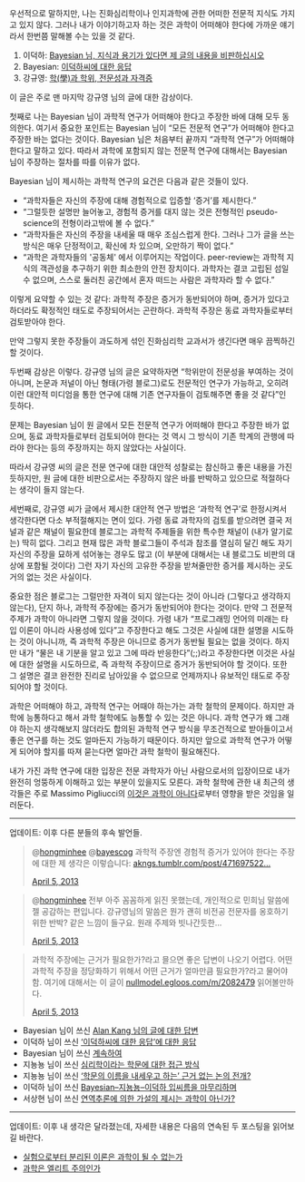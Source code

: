 우선적으로 말하지만, 나는 진화심리학이나 인지과학에 관한 어떠한 전문적 지식도 가지고 있지 않다. 그러나 내가 이야기하고자 하는 것은 과학이 어떠해야 한다에 가까운 얘기라서 한번쯤 말해볼 수는 있을 것 같다.

1. 이덕하: [Bayesian 님, 지식과 용기가 있다면 제 글의 내용을 비판하십시오][1]
2. Bayesian: [이덕하씨에 대한 응답][2]
3. 강규영: [학(學)과 학위, 전문성과 자격증][3]

이 글은 주로 맨 마지막 강규영 님의 글에 대한 감상이다.

첫째로 나는 Bayesian 님이 과학적 연구가 어떠해야 한다고 주장한 바에 대해 모두 동의한다. 여기서 중요한 포인트는 Bayesian 님이 “모든 전문적 연구”가 어떠해야 한다고 주장한 바는 없다는 것이다. Bayesian 님은 처음부터 끝까지 “과학적 연구”가 어떠해야 한다고 말하고 있다. 따라서 과학에 포함되지 않는 전문적 연구에 대해서는 Bayesian 님이 주장하는 절차를 따를 이유가 없다.

Bayesian 님이 제시하는 과학적 연구의 요건은 다음과 같은 것들이 있다.

- “과학자들은 자신의 주장에 대해 경험적으로 입증할 ‘증거’를 제시한다.”
- “그럴듯한 설명만 늘어놓고, 경험적 증거를 대지 않는 것은 전형적인 pseudo-science의 전형이라고밖에 볼 수 없다.”
- “과학자들은 자신의 주장을 내세울 때 매우 조심스럽게 한다. 그러나 그가 글을 쓰는 방식은 매우 단정적이고, 확신에 차 있으며, 오만하기 짝이 없다.”
- “과학은 과학자들의 '공동체' 에서 이루어지는 작업이다. peer-review는 과학적 지식의 객관성을 추구하기 위한 최소한의 안전 장치이다. 과학자는 결코 고립된 섬일 수 없으며, 스스로 둘러친 공간에서 혼자 떠드는 사람은 과학자라 할 수 없다.”

이렇게 요약할 수 있는 것 같다: 과학적 주장은 증거가 동반되어야 하며, 증거가 있다고 하더라도 확정적인 태도로 주장되어서는 곤란하다. 과학적 주장은 동료 과학자들로부터 검토받아야 한다.

만약 그렇지 못한 주장들이 과도하게 섞인 진화심리학 교과서가 생긴다면 매우 끔찍하긴 할 것이다.

두번째 감상은 이렇다. 강규영 님의 글은 요약하자면 “학위만이 전문성을 부여하는 것이 아니며, 논문과 저널이 아닌 형태(가령 블로그)로도 전문적인 연구가 가능하고, 오히려 이런 대안적 미디엄을 통한 연구에 대해 기존 연구자들이 검토해주면 좋을 것 같다”인 듯하다.

문제는 Bayesian 님이 원 글에서 모든 전문적 연구가 어떠해야 한다고 주장한 바가 없으며, 동료 과학자들로부터 검토되어야 한다는 것 역시 그 방식이 기존 학계의 관행에 따라야 한다는 등의 주장까지는 하지 않았다는 사실이다.

따라서 강규영 씨의 글은 전문 연구에 대한 대안적 성찰로는 참신하고 좋은 내용을 가진 듯하지만, 원 글에 대한 비판으로서는 주장하지 않은 바를 반박하고 있으므로 적절하다는 생각이 들지 않는다.

세번째로, 강규영 씨가 글에서 제시한 대안적 연구 방법은 ‘과학적 연구’로 한정시켜서 생각한다면 다소 부적절해지는 면이 있다. 가령 동료 과학자의 검토를 받으려면 결국 저널과 같은 채널이 필요한데 블로그는 과학적 주제들을 위한 특수한 채널이 (내가 알기로는) 딱히 없다. 그리고 현재 많은 과학 블로그들이 주석과 참조를 열심히 달긴 해도 자기 자신의 주장을 묘하게 섞어놓는 경우도 많고 (이 부분에 대해서는 내 블로그도 비판의 대상에 포함될 것이다) 그런 자기 자신의 고유한 주장을 받쳐줄만한 증거를 제시하는 곳도 거의 없는 것은 사실이다.

중요한 점은 블로그는 그럴만한 자격이 되지 않는다는 것이 아니라 (그렇다고 생각하지 않는다), 단지 하나, 과학적 주장에는 증거가 동반되어야 한다는 것이다. 만약 그 전문적 주제가 과학이 아니라면 그렇지 않을 것이다. 가령 내가 “프로그래밍 언어의 미래는 타입 이론이 아니라 사용성에 있다”고 주장한다고 해도 그것은 사실에 대한 설명을 시도하는 것이 아니니까, 즉 과학적 주장은 아니므로 증거가 동반될 필요는 없을 것이다. 하지만 내가 “물은 내 기분을 알고 있고 그에 따라 반응한다”(;;)라고 주장한다면 이것은 사실에 대한 설명을 시도하므로, 즉 과학적 주장이므로 증거가 동반되어야 할 것이다. 또한 그 설명은 결코 완전한 진리로 남아있을 수 없으므로 언제까지나 유보적인 태도로 주장되어야 할 것이다.

과학은 어떠해야 하고, 과학적 연구는 어때야 하는가는 과학 철학의 문제이다. 하지만 과학에 능통하다고 해서 과학 철학에도 능통할 수 있는 것은 아니다. 과학 연구가 왜 그래야 하는지 생각해보지 않더라도 합의된 과학적 연구 방식을 무조건적으로 받아들이고서 좋은 연구를 하는 것도 얼마든지 가능하기 때문이다. 하지만 앞으로 과학적 연구가 어떻게 되어야 할지를 따져 묻는다면 얼마간 과학 철학이 필요해진다.

내가 가진 과학 연구에 대한 입장은 전문 과학자가 아닌 사람으로서의 입장이므로 내가 완전히 엉뚱하게 이해하고 있는 부분이 있을지도 모른다. 과학 철학에 관한 내 최근의 생각들은 주로 Massimo Pigliucci의 [이것은 과학이 아니다][4]로부터 영향을 받은 것임을 일러둔다.

[1]: http://cafe.daum.net/Psychoanalyse/Glqj/472
[2]: http://bayes.egloos.com/3028773
[3]: http://akngs.tumblr.com/post/47153405888
[4]: http://www.aladin.co.kr/shop/wproduct.aspx?ISBN=8960512206

-----

업데이트: 이후 다른 분들의 후속 발언들.

<blockquote class="twitter-tweet"><p>@<a href="https://twitter.com/hongminhee">hongminhee</a> @<a href="https://twitter.com/bayescog">bayescog</a> 과학적 주장엔 경험적 증거가 있어야 한다는 주장에 대한 제 생각은 이렇습니다: <a href="http://t.co/wZiu9gyFqL" title="http://akngs.tumblr.com/post/47169752231">akngs.tumblr.com/post/471697522…</a></p>    <div><a href="https://twitter.com/alankang/status/320042821274963968">April 5, 2013</a></div></blockquote>

<blockquote class="twitter-tweet"><p>@<a href="https://twitter.com/hongminhee">hongminhee</a> 전부 아주 꼼꼼하게 읽진 못했는데, 개인적으로 민희님 말씀에 젤 공감하는 편입니다. 강규영님의 말씀은 뭔가 괜히 비전공 전문자를 옹호하기 위한 반박? 같은 느낌이 들구요. 원래 주제와 빗나간듯한...</p>   <div><a href="https://twitter.com/Hybrid0/status/320045930625789952">April 5, 2013</a></div></blockquote>

<blockquote class="twitter-tweet"><p>과학적 주장에는 근거가 필요한가?라고 믈으면 좋은 답변이 나오기 어렵다. 어떤 과학적 주장을 정당화하기 위해서 어떤 근거가 얼마만큼 필요한가?라고 물어야함. 여기에 대해서는 이 글이 <a href="http://t.co/ReuyUwA9CG" title="http://nullmodel.egloos.com/m/2082479">nullmodel.egloos.com/m/2082479</a> 읽어볼만하다.</p>   <div><a href="https://twitter.com/aichupanda/status/320046688175783936">April 5, 2013</a></div></blockquote>
<script src="//platform.twitter.com/widgets.js" charset="utf-8" type="text/javascript"></script>

- Bayesian 님이 쓰신 [Alan Kang 님의 글에 대한 답변 ](http://bayes.egloos.com/3028953)
- 이덕하 님이 쓰신 [‘이덕하씨에 대한 응답’에 대한 응답](http://sf1856.egloos.com/3407384)
- Bayesian 님이 쓰신 [계속하여](http://bayes.egloos.com/3028817)
- 지뇽뇽 님이 쓰신 [심리학이라는 학문에 대한 접근 방식](http://jinpark.egloos.com/1295891)
- 지뇽뇽 님이 쓰신 [‘학문의 이름을 내세우고 하는’ 근거 없는 논의 전개?](http://jinpark.egloos.com/1295965)
- 이덕하 님이 쓰신 [Bayesian–지뇽뇽–이덕하 입씨름을 마무리하며](http://sf1856.egloos.com/3407488)
- 서상현 님이 쓰신 [연역추론에 의한 가설의 제시는 과학이 아닌가?](https://plus.google.com/106439241099941939090/posts/7j7kRDTWX66)

----

업데이트: 이후 내 생각은 달라졌는데, 자세한 내용은 다음의 연속된 두 포스팅을 읽어보길 바란다.

- [실험으로부터 분리된 이론은 과학이 될 수 없는가](http://blog.dahlia.kr/post/47304464713)
- [과학은 엘리트 주의인가](http://blog.dahlia.kr/post/47304560922)
